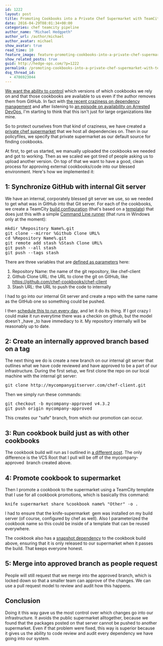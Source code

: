```yaml
---
id: 1222
layout: post
title: Promoting Cookbooks into a Private Chef Supermarket with TeamCity
date: 2016-04-29T08:01:34+00:00
categories: chef teamcity pipeline
author_name: "Michael Hedgpeth"
author_url: /author/michael
author_avatar: michael
show_avatar: true
read_time: 10
feature_image: feature-promoting-cookbooks-into-a-private-chef-supermarket-with-teamcity 
show_related_posts: true 
guid: http://hedge-ops.com/?p=1222
permalink: /promoting-cookbooks-into-a-private-chef-supermarket-with-teamcity/
dsq_thread_id:
  - 4786923044
---
```

[We want the ability to control](http://hedge-ops.com/my-advice-for-chef-in-large-corporations/) which versions of which cookbooks we rely on and that those cookbooks are available to us even if the author removes them from GitHub. In fact with [the recent craziness on dependency management](http://www.theverge.com/2016/3/24/11300840/how-an-irate-developer-briefly-broke-javascript) and after listening to [an episode on availability on Arrested DevOps,](https://www.arresteddevops.com/availability/) I'm starting to think that this isn't just for large organizations like mine.

So to protect ourselves from that kind of craziness, we have created a [private chef supermarket](https://www.chef.io/blog/2015/12/31/a-supermarket-of-your-own-running-a-private-supermarket/) that we host all dependencies on. Then in our policyfiles, we specify that private supermarket as our default source for finding cookbooks.<!--more-->

At first, to get us started, we manually uploaded the cookbooks we needed and got to working. Then as we scaled we got tired of people asking us to upload another version. On top of that we want to have a good, clean process for approving external cookbooks/code into our blessed environment. Here's how we implemented it:

## 1: Synchronize GitHub with internal Git server

We have an internal, corporately blessed git server we use, so we needed to get what was in GitHub into that Git server. For each of the cookbooks, we create a TeamCity [build configuration](https://confluence.jetbrains.com/display/TCD9/Build+Configuration) (that's based on a [template](https://confluence.jetbrains.com/display/TCD9/Build+Configuration+Template)) that does just this with a simple [Command Line runner](https://confluence.jetbrains.com/display/TCD9/Command+Line) (that runs in Windows only at the moment):

<pre class="lang:default decode:true ">mkdir %Repository Name%.git
git clone --mirror %Github Clone URL%
cd %Repository Name%.git
git remote add stash %Stash Clone URL%
git push --all stash
git push --tags stash</pre>

There are three variables that are [defined as parameters](https://confluence.jetbrains.com/display/TCD9/Configuring+Build+Parameters) here:

  1. Repository Name: the name of the git repository, like <span class="lang:default decode:true crayon-inline ">chef-client</span>
  2. Github Clone URL: the URL to clone the git on GitHub, like <span class="lang:default decode:true crayon-inline ">https://github.com/chef-cookbooks/chef-client</span>
  3. Stash URL: the URL to push the code to internally

I had to go into our internal Git server and create a repo with the same name as the GitHub one so something could be pushed.

I then [schedule this to run every day](https://confluence.jetbrains.com/display/TCD9/Configuring+Build+Triggers), and let it do its thing. If I got crazy I could make it run everytime there was a checkin on github, but the model doesn't _have _to have immediacy to it. My repository internally will be reasonably up to date.

## 2: Create an internally approved branch based on a tag

The next thing we do is create a new branch on our internal git server that outlines what we have code reviewed and have approved to be a part of our infrastructure. During the first setup, we first clone the repo on our local machine with the internal git server:

<pre class="lang:default decode:true ">git clone http://mycompanygitserver.com/chef-client.git</pre>

Then we simply run these commands:

<pre class="lang:default decode:true ">git checkout -b mycompany-approved v4.3.2
git push origin mycompany-approved</pre>

This creates our "safe" branch, from which our promotion can occur.

## 3: Run cookbook build just as with other cookbooks

The cookbook build will run as I outlined in [a different post](http://hedge-ops.com/chef-cookbook-builds-in-teamcity/). The only difference is the VCS Root that I pull will be off of the <span class="lang:default decode:true crayon-inline ">mycompany-approved</span>  branch created above.

## 4: Promote cookbook to supermarket

Then I promote a cookbook to the supermarket using a TeamCity template that I use for all cookbook promotions, which is basically this command:

<pre class="lang:default decode:true ">knife supermarket share %cookbook_name% "Other" -o .</pre>

I had to ensure that the <span class="lang:default decode:true crayon-inline ">knife-supermarket</span>  gem was installed on my build server (of course, configured by chef as well). Also I parameterized the cookbook name so this could be inside of a template that can be reused everywhere.

The cookbook also has a [snapshot dependency](https://confluence.jetbrains.com/display/TCD9/Snapshot+Dependencies) to the cookbook build above, ensuring that it is only released to our supermarket when it passes the build. That keeps everyone honest.

## 5: Merge into approved branch as people request

People will still request that we merge into the approved branch, which is locked down so that a smaller team can approve of the changes. We can use a pull request model to review and audit how this happens.

## Conclusion

Doing it this way gave us the most control over which changes go into our infrastructure. It avoids the public supermarket alltogether, because we found that the packages posted on that server cannot be pushed to another supermarket. Even if that problem were fixed, this way is superior because it gives us the ability to code review and audit every dependency we have going into our system.